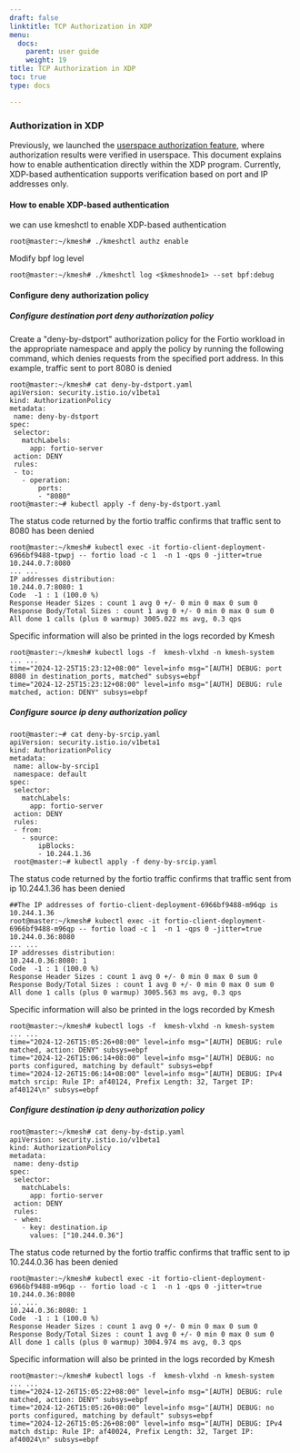 ```yaml
---
draft: false
linktitle: TCP Authorization in XDP
menu:
  docs:
    parent: user guide
    weight: 19
title: TCP Authorization in XDP
toc: true
type: docs

---
```


### Authorization in XDP

Previously, we launched the [userspace authorization feature](https://kmesh.net/en/docs/userguide/tcp_authorization/), where authorization results were verified in userspace. This document explains how to enable authentication directly within the XDP program. Currently, XDP-based authentication supports verification based on port and IP addresses only.

#### How to enable XDP-based authentication 

we can use kmeshctl to enable XDP-based authentication 

```shell
root@master:~/kmesh# ./kmeshctl authz enable
```

Modify bpf log level

```shell
root@master:~/kmesh# ./kmeshctl log <$kmeshnode1> --set bpf:debug
```

#### Configure deny authorization policy

##### Configure destination port deny authorization policy

Create a "deny-by-dstport" authorization policy for the Fortio workload in the appropriate namespace and apply the policy by running the following command, which denies requests from the specified port address. In this example, traffic sent to port 8080 is denied

```shell
root@master:~/kmesh# cat deny-by-dstport.yaml
apiVersion: security.istio.io/v1beta1
kind: AuthorizationPolicy
metadata:
 name: deny-by-dstport
spec:
 selector:
   matchLabels:
     app: fortio-server
 action: DENY
 rules:
 - to:
   - operation:
       ports:
       - "8080"
root@master:~# kubectl apply -f deny-by-dstport.yaml
```

The status code returned by the fortio traffic confirms that traffic sent to 8080 has been denied

```shell
root@master:~/kmesh# kubectl exec -it fortio-client-deployment-6966bf9488-tpwpj -- fortio load -c 1  -n 1 -qps 0 -jitter=true 10.244.0.7:8080
... ...
IP addresses distribution:
10.244.0.7:8080: 1
Code  -1 : 1 (100.0 %)
Response Header Sizes : count 1 avg 0 +/- 0 min 0 max 0 sum 0
Response Body/Total Sizes : count 1 avg 0 +/- 0 min 0 max 0 sum 0
All done 1 calls (plus 0 warmup) 3005.022 ms avg, 0.3 qps
```

Specific information will also be printed in the logs recorded by Kmesh

```shell
root@master:~/kmesh# kubectl logs -f  kmesh-vlxhd -n kmesh-system
... ...
time="2024-12-25T15:23:12+08:00" level=info msg="[AUTH] DEBUG: port 8080 in destination_ports, matched" subsys=ebpf
time="2024-12-25T15:23:12+08:00" level=info msg="[AUTH] DEBUG: rule matched, action: DENY" subsys=ebpf
```

##### Configure source ip deny authorization policy

```shell
root@master:~# cat deny-by-srcip.yaml
apiVersion: security.istio.io/v1beta1
kind: AuthorizationPolicy
metadata:
 name: allow-by-srcip1
 namespace: default
spec:
 selector:
   matchLabels:
     app: fortio-server
 action: DENY
 rules:
 - from:
   - source:
       ipBlocks:
       - 10.244.1.36
 root@master:~# kubectl apply -f deny-by-srcip.yaml
```

The status code returned by the fortio traffic confirms that traffic sent from ip 10.244.1.36 has been denied

```shell
##The IP addresses of fortio-client-deployment-6966bf9488-m96qp is 10.244.1.36
root@master:~/kmesh# kubectl exec -it fortio-client-deployment-6966bf9488-m96qp -- fortio load -c 1  -n 1 -qps 0 -jitter=true 10.244.0.36:8080
... ...
IP addresses distribution:
10.244.0.36:8080: 1
Code  -1 : 1 (100.0 %)
Response Header Sizes : count 1 avg 0 +/- 0 min 0 max 0 sum 0
Response Body/Total Sizes : count 1 avg 0 +/- 0 min 0 max 0 sum 0
All done 1 calls (plus 0 warmup) 3005.563 ms avg, 0.3 qps
```

Specific information will also be printed in the logs recorded by Kmesh

```shell
root@master:~/kmesh# kubectl logs -f  kmesh-vlxhd -n kmesh-system
... ...
time="2024-12-26T15:05:26+08:00" level=info msg="[AUTH] DEBUG: rule matched, action: DENY" subsys=ebpf
time="2024-12-26T15:06:14+08:00" level=info msg="[AUTH] DEBUG: no ports configured, matching by default" subsys=ebpf
time="2024-12-26T15:06:14+08:00" level=info msg="[AUTH] DEBUG: IPv4 match srcip: Rule IP: af40124, Prefix Length: 32, Target IP: af40124\n" subsys=ebpf
```

##### Configure destination ip deny authorization policy

```shell
root@master:~/kmesh# cat deny-by-dstip.yaml
apiVersion: security.istio.io/v1beta1
kind: AuthorizationPolicy
metadata:
 name: deny-dstip
spec:
 selector:
   matchLabels:
     app: fortio-server
 action: DENY
 rules:
 - when:
   - key: destination.ip
     values: ["10.244.0.36"]
```

The status code returned by the fortio traffic confirms that traffic sent to ip 10.244.0.36 has been denied

```shell
root@master:~/kmesh# kubectl exec -it fortio-client-deployment-6966bf9488-m96qp -- fortio load -c 1  -n 1 -qps 0 -jitter=true 10.244.0.36:8080
... ...
10.244.0.36:8080: 1
Code  -1 : 1 (100.0 %)
Response Header Sizes : count 1 avg 0 +/- 0 min 0 max 0 sum 0
Response Body/Total Sizes : count 1 avg 0 +/- 0 min 0 max 0 sum 0
All done 1 calls (plus 0 warmup) 3004.974 ms avg, 0.3 qps
```

Specific information will also be printed in the logs recorded by Kmesh

```shell
root@master:~/kmesh# kubectl logs -f  kmesh-vlxhd -n kmesh-system
... ...
time="2024-12-26T15:05:22+08:00" level=info msg="[AUTH] DEBUG: rule matched, action: DENY" subsys=ebpf
time="2024-12-26T15:05:26+08:00" level=info msg="[AUTH] DEBUG: no ports configured, matching by default" subsys=ebpf
time="2024-12-26T15:05:26+08:00" level=info msg="[AUTH] DEBUG: IPv4 match dstip: Rule IP: af40024, Prefix Length: 32, Target IP: af40024\n" subsys=ebpf
```